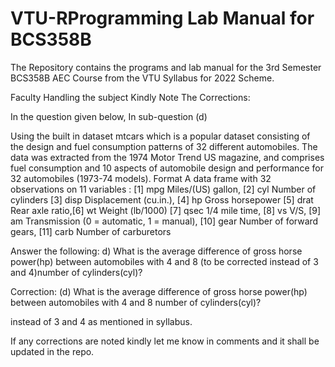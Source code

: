 # VTU-RProgramming Lab Manual for BCS358B

The Repository contains the programs and lab manual for the 3rd Semester BCS358B AEC Course from the VTU Syllabus for 2022 Scheme.

Faculty Handling the subject Kindly Note The Corrections:

In the question given below, In sub-question (d)

Using the built in dataset mtcars which is a popular dataset consisting of the design and fuel consumption patterns of 32 different automobiles. The data was extracted from the 1974 Motor Trend US magazine, and comprises fuel consumption and 10 aspects of automobile design and performance for 32 automobiles (1973-74 models). Format A data frame with 32 observations on 11 variables : [1] mpg Miles/(US) gallon, [2] cyl Number of cylinders [3] disp Displacement (cu.in.), [4] hp Gross horsepower [5] drat Rear axle ratio,[6] wt Weight (lb/1000) [7] qsec 1/4 mile time, [8] vs V/S, [9] am Transmission (0 = automatic, 1 = manual), [10] gear Number of forward gears, [11] carb Number of carburetors

Answer the following:
d) What is the average difference of gross horse power(hp) between automobiles with 4 and 8 (to be corrected instead of 3 and 4)number of cylinders(cyl)?

Correction: (d) What is the average difference of gross horse power(hp) between automobiles with 4 and 8 number of cylinders(cyl)?

instead of 3 and 4 as mentioned in syllabus.

If any corrections are noted kindly let me know in comments and it shall be updated in the repo.
